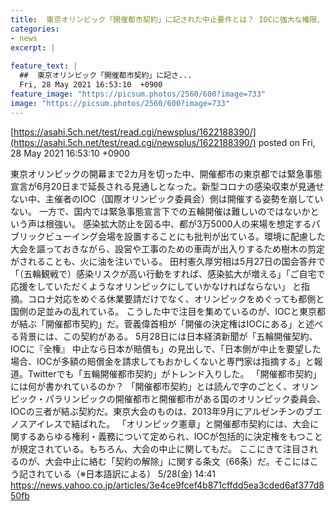 ```yaml
---
title:  東京オリンピック「開催都市契約」に記された中止要件とは？ IOCに強大な権限、日本側のみが損害賠償か（解説）  
categories:
- news
excerpt: |
  
feature_text: |
  ##  東京オリンピック「開催都市契約」に記さ...
  Fri, 28 May 2021 16:53:10  +0900
feature_image: "https://picsum.photos/2560/600?image=733"
image: "https://picsum.photos/2560/600?image=733"
---
```


[https://asahi.5ch.net/test/read.cgi/newsplus/1622188390/](https://asahi.5ch.net/test/read.cgi/newsplus/1622188390/)
posted on Fri, 28 May 2021 16:53:10  +0900

<!--more-->

東京オリンピックの開幕まで2カ月を切った中、開催都市の東京都では緊急事態宣言が6月20日まで延長される見通しとなった。新型コロナの感染収束が見通せない中、主催者のIOC（国際オリンピック委員会）側は開催する姿勢を崩していない。 一方で、国内では緊急事態宣言下での五輪開催は難しいのではないかという声は根強い。 感染拡大防止を図る中、都が3万5000人の来場を想定するパブリックビューイング会場を設置することにも批判が出ている。環境に配慮した大会を謳っておきながら、設営や工事のための車両が出入りするため樹木の剪定がされることも、火に油を注いでいる。 田村憲久厚労相は5月27日の国会答弁で「（五輪観戦で）感染リスクが高い行動をすれば、感染拡大が増える」「ご自宅で応援をしていただくようなオリンピックにしていかなければならない」 と指摘。コロナ対応をめぐる休業要請だけでなく、オリンピックをめぐっても都側と国側の足並みの乱れている。 こうした中で注目を集めているのが、IOCと東京都が結ぶ「開催都市契約」だ。菅義偉首相が「開催の決定権はIOCにある」と述べる背景には、この契約がある。 5月28日には日本経済新聞が「五輪開催契約、IOCに『全権』 中止なら日本が賠償も」の見出しで、「日本側が中止を要望した場合、IOCが多額の賠償金を請求してもおかしくないと専門家は指摘する」と報道。Twitterでも「五輪開催都市契約」がトレンド入りした。 「開催都市契約」には何が書かれているのか？ 「開催都市契約」とは読んで字のごとく、オリンピック・パラリンピックの開催都市と開催都市がある国のオリンピック委員会、IOCの三者が結ぶ契約だ。東京大会のものは、2013年9月にアルゼンチンのブエノスアイレスで結ばれた。 「オリンピック憲章」と開催都市契約には、大会に関するあらゆる権利・義務について定められ、IOCが包括的に決定権をもつことが規定されている。もちろん、大会の中止に関してもだ。 ここにきて注目されるのが、大会中止に絡む「契約の解除」に関する条文（66条）だ。そこにはこう記されている（※日本語訳による） 5/28(金) 14:41 https://news.yahoo.co.jp/articles/3e4ce9fcef4b871cffdd5ea3cded6af377d850fb
